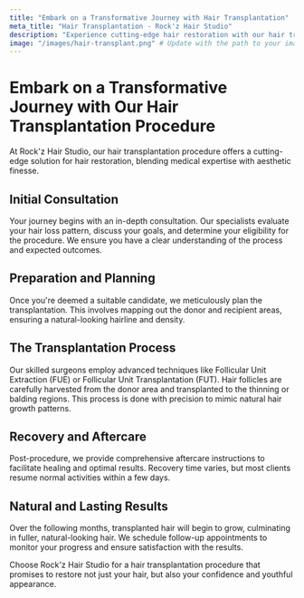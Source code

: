 ```yaml
---
title: "Embark on a Transformative Journey with Hair Transplantation"
meta_title: "Hair Transplantation - Rock'z Hair Studio"
description: "Experience cutting-edge hair restoration with our hair transplantation procedure, combining medical expertise with aesthetic finesse."
image: "/images/hair-transplant.png" # Update with the path to your image
---
```


# Embark on a Transformative Journey with Our Hair Transplantation Procedure

At Rock'z Hair Studio, our hair transplantation procedure offers a cutting-edge solution for hair restoration, blending medical expertise with aesthetic finesse.

## Initial Consultation

Your journey begins with an in-depth consultation. Our specialists evaluate your hair loss pattern, discuss your goals, and determine your eligibility for the procedure. We ensure you have a clear understanding of the process and expected outcomes.

## Preparation and Planning

Once you're deemed a suitable candidate, we meticulously plan the transplantation. This involves mapping out the donor and recipient areas, ensuring a natural-looking hairline and density.

## The Transplantation Process

Our skilled surgeons employ advanced techniques like Follicular Unit Extraction (FUE) or Follicular Unit Transplantation (FUT). Hair follicles are carefully harvested from the donor area and transplanted to the thinning or balding regions. This process is done with precision to mimic natural hair growth patterns.

## Recovery and Aftercare

Post-procedure, we provide comprehensive aftercare instructions to facilitate healing and optimal results. Recovery time varies, but most clients resume normal activities within a few days.

## Natural and Lasting Results

Over the following months, transplanted hair will begin to grow, culminating in fuller, natural-looking hair. We schedule follow-up appointments to monitor your progress and ensure satisfaction with the results.

Choose Rock'z Hair Studio for a hair transplantation procedure that promises to restore not just your hair, but also your confidence and youthful appearance.

